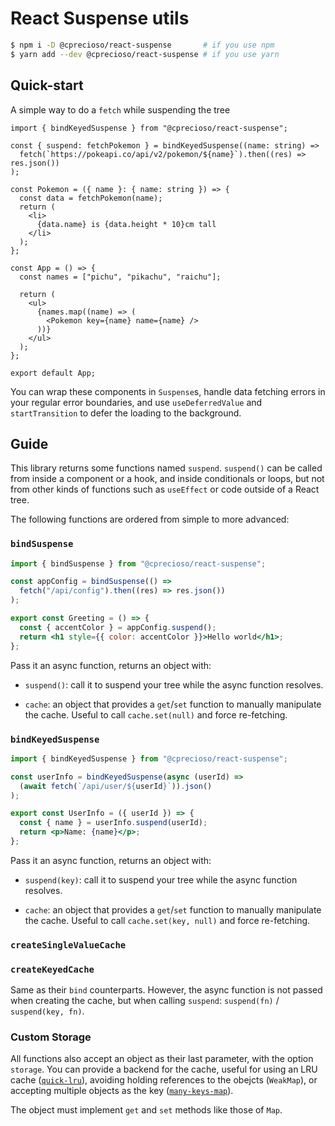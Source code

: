 # React Suspense utils

```sh
$ npm i -D @cprecioso/react-suspense       # if you use npm
$ yarn add --dev @cprecioso/react-suspense # if you use yarn
```

## Quick-start

A simple way to do a `fetch` while suspending the tree

```tsx
import { bindKeyedSuspense } from "@cprecioso/react-suspense";

const { suspend: fetchPokemon } = bindKeyedSuspense((name: string) =>
  fetch(`https://pokeapi.co/api/v2/pokemon/${name}`).then((res) => res.json())
);

const Pokemon = ({ name }: { name: string }) => {
  const data = fetchPokemon(name);
  return (
    <li>
      {data.name} is {data.height * 10}cm tall
    </li>
  );
};

const App = () => {
  const names = ["pichu", "pikachu", "raichu"];

  return (
    <ul>
      {names.map((name) => (
        <Pokemon key={name} name={name} />
      ))}
    </ul>
  );
};

export default App;
```

You can wrap these components in `Suspense`s, handle data fetching errors in
your regular error boundaries, and use `useDeferredValue` and `startTransition`
to defer the loading to the background.

## Guide

This library returns some functions named `suspend`. `suspend()` can be called
from inside a component or a hook, and inside conditionals or loops, but not
from other kinds of functions such as `useEffect` or code outside of a React
tree.

The following functions are ordered from simple to more advanced:

### `bindSuspense`

```jsx
import { bindSuspense } from "@cprecioso/react-suspense";

const appConfig = bindSuspense(() =>
  fetch("/api/config").then((res) => res.json())
);

export const Greeting = () => {
  const { accentColor } = appConfig.suspend();
  return <h1 style={{ color: accentColor }}>Hello world</h1>;
};
```

Pass it an async function, returns an object with:

- `suspend()`: call it to suspend your tree while the async function resolves.

- `cache`: an object that provides a `get`/`set` function to manually manipulate
  the cache. Useful to call `cache.set(null)` and force re-fetching.

### `bindKeyedSuspense`

```jsx
import { bindKeyedSuspense } from "@cprecioso/react-suspense";

const userInfo = bindKeyedSuspense(async (userId) =>
  (await fetch(`/api/user/${userId}`)).json()
);

export const UserInfo = ({ userId }) => {
  const { name } = userInfo.suspend(userId);
  return <p>Name: {name}</p>;
};
```

Pass it an async function, returns an object with:

- `suspend(key)`: call it to suspend your tree while the async function
  resolves.

- `cache`: an object that provides a `get`/`set` function to manually manipulate
  the cache. Useful to call `cache.set(key, null)` and force re-fetching.

### `createSingleValueCache`

### `createKeyedCache`

Same as their `bind` counterparts. However, the async function is not passed
when creating the cache, but when calling `suspend`: `suspend(fn)` /
`suspend(key, fn)`.

### Custom Storage

All functions also accept an object as their last parameter, with the option
`storage`. You can provide a backend for the cache, useful for using an LRU
cache ([`quick-lru`](https://github.com/sindresorhus/quick-lru)), avoiding
holding references to the obejcts (`WeakMap`), or accepting multiple objects as
the key ([`many-keys-map`](https://github.com/fregante/many-keys-map)).

The object must implement `get` and `set` methods like those of `Map`.
